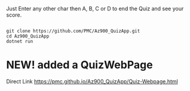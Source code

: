 Just Enter any other char then A, B, C or D to end the Quiz and see your score.


<code>
git clone https://github.com/PMC/Az900_QuizApp.git
cd Az900_QuizApp
dotnet run
</code>



# NEW! added a QuizWebPage

Direct Link https://pmc.github.io/Az900_QuizApp/Quiz-Webpage.html
